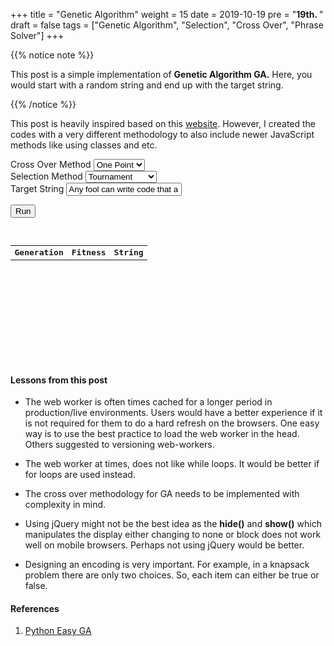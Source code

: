 +++
title = "Genetic Algorithm"
weight = 15
date = 2019-10-19
pre = "<b>19th. </b>"
draft = false
tags = ["Genetic Algorithm", "Selection", "Cross Over", "Phrase Solver"]
+++

<link href="/css/site.css" rel="stylesheet">

{{% notice note %}}

This post is a simple implementation of <strong>Genetic Algorithm GA.</strong> Here, you would start with a random string and end up with the target string.

{{% /notice %}}

This post is heavily inspired based on this [website](https://github.com/subprotocol/genetic-js). However, I created the codes with a very different methodology to also include newer JavaScript methods like using classes and etc.

<div>
<label for="crossOver">Cross Over Method</label> 
<select id="crossOverMethod"  class="select-css">
  <option value="onePoint">One Point</option>
  <option value="twoPoint">Two Point</option>
  <option value="uniform">Uniform</option>
  <option value="pmx">PMX</option>
</select>
</div>

<div>
<label for="selection">Selection Method</label> 
<select id="selectionMethod"  class="select-css">
  <option value="tournament">Tournament</option>
  <option value="random">Random</option>
  <option value="rank">Rank</option>
  <option value="rouletteWheel">Roulette Wheel</option>
</select>
</div>

<div>
    <label for="targetString">Target String </label>    
    <input type="text" id="targetString" autocomplete="off" placeholder="" value="Any fool can write code that a computer can understand. Good programmers write code that humans can understand">
</div>

<button type="button" id="run" class="hvr-sweep-to-right">Run</button>

<p></p>

<br />

<div class="table-wrapper-scroll-y my-custom-scrollbar">
    <table style="font-family: monospace;" class="result-table table table-bordered table-striped mb-0">
        <tr><th>Generation</th><th>Fitness</th><th>String</th>
        <tbody class="result"></tbody>
    </table>
    </div>
</div>

#### Lessons from this post

- The web worker is often times cached for a longer period in production/live environments. Users would have a better experience if it is not required for them to do a hard refresh on the browsers. One easy way is to use the best practice to load the web worker in the head. Others suggested to versioning web-workers.

- The web worker at times, does not like while loops. It would be better if for loops are used instead. 

- The cross over methodology for GA needs to be implemented with complexity in mind.

- Using jQuery might not be the best idea as the **hide()** and **show()** which manipulates the display either changing to none or block does not work well on mobile browsers. Perhaps not using jQuery would be better.

- Designing an encoding is very important. For example, in a knapsack problem there are only two choices. So, each item can either be true or false.


#### References

1. [Python Easy GA](https://pypi.org/project/pyeasyga/)


<style>
.my-custom-scrollbar {
position: relative;
height: 200px;
overflow: auto;
}
.table-wrapper-scroll-y {
display: block;
}
</style>

<script>

const entry = document.querySelector("#targetString");
const result = document.querySelector(".result");
const cm = document.getElementById("crossOverMethod");
const sm = document.getElementById("selectionMethod");
const button = document.getElementById("run");

$(".result-table").hide();


if (window.Worker) {
  const myWorker = new Worker("/scripts/ga-worker.js");
  let isResultTableShown = false;

  cm.onchange = function() {
    result.innerHTML = "";
    if (entry.value.length >= 100 || entry.value.length == 0)
        return;   
  };

  button.onclick = function() {
    if (entry.value == "")
        return;
    $(".result-table").show();
    result.innerHTML = "";
    let crossOverMethod = cm.options[cm.selectedIndex].value;
    let selectionMethod = sm.options[sm.selectedIndex].value;
    myWorker.postMessage([crossOverMethod, selectionMethod, entry.value]);
  }

  entry.onchange = function() {

    result.innerHTML = "";
    if (entry.value.length >= 100 || entry.value.length == 0)
        return;
  };

  myWorker.onmessage = function(e) {
      
    let text = result.innerHTML;
    result.innerHTML = "<tr><td>" + e.data[0] + "</td><td>" + e.data[1] + "</td><td>" + e.data[2]+"</td</tr>" + text;

    if (isResultTableShown == false){
        isResultTableShown = true;
        $(".result-table").show();
    }

  };
} else {
  console.log("Your browser doesn't support web workers.");
}

</script>
